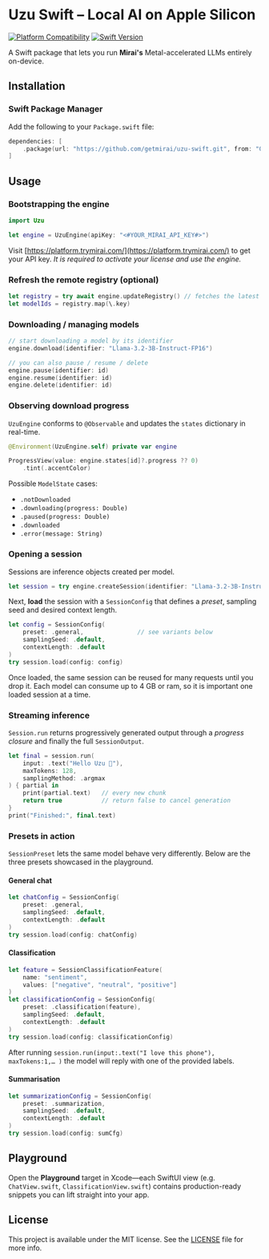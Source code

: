 # Uzu Swift – Local AI on Apple Silicon

[![Platform Compatibility](https://img.shields.io/badge/Platforms-iOS-brightgreen)](https://swift.org/platforms/)
[![Swift Version](https://img.shields.io/badge/Swift-5.9-orange)](https://swift.org)

A Swift package that lets you run **Mirai's** Metal-accelerated LLMs entirely on-device.

## Installation

### Swift Package Manager

Add the following to your `Package.swift` file:

```swift
dependencies: [
    .package(url: "https://github.com/getmirai/uzu-swift.git", from: "0.1.0")
]
```

## Usage

### Bootstrapping the engine

```swift
import Uzu

let engine = UzuEngine(apiKey: "<#YOUR_MIRAI_API_KEY#>")
```

Visit [https://platform.trymirai.com/](https://platform.trymirai.com/) to get your API key.
*It is required to activate your license and use the engine.*

### Refresh the remote registry (optional)

```swift
let registry = try await engine.updateRegistry() // fetches the latest list & states
let modelIds = registry.map(\.key)
```

### Downloading / managing models

```swift
// start downloading a model by its identifier
engine.download(identifier: "Llama-3.2-3B-Instruct-FP16")

// you can also pause / resume / delete
engine.pause(identifier: id)
engine.resume(identifier: id)
engine.delete(identifier: id)
```

### Observing download progress

`UzuEngine` conforms to `@Observable` and updates the `states` dictionary in real-time.

```swift
@Environment(UzuEngine.self) private var engine

ProgressView(value: engine.states[id]?.progress ?? 0)
    .tint(.accentColor)
```

Possible `ModelState` cases:

* `.notDownloaded`
* `.downloading(progress: Double)`
* `.paused(progress: Double)`
* `.downloaded`
* `.error(message: String)`

### Opening a session

Sessions are inference objects created per model.

```swift
let session = try engine.createSession(identifier: "Llama-3.2-3B-Instruct-FP16")
```

Next, **load** the session with a `SessionConfig` that defines a *preset*, sampling seed and desired context length.

```swift
let config = SessionConfig(
    preset: .general,               // see variants below
    samplingSeed: .default,
    contextLength: .default
)
try session.load(config: config)
```

Once loaded, the same session can be reused for many requests until you drop it.
Each model can consume up to 4 GB or ram, so it is important one loaded session at a time.

### Streaming inference

`Session.run` returns progressively generated output through a *progress closure* and finally the full `SessionOutput`.

```swift
let final = session.run(
    input: .text("Hello Uzu 👋"),
    maxTokens: 128,
    samplingMethod: .argmax
) { partial in
    print(partial.text)   // every new chunk
    return true           // return false to cancel generation
}
print("Finished:", final.text)
```

### Presets in action

`SessionPreset` lets the same model behave very differently. Below are the three presets showcased in the playground.

#### General chat

```swift
let chatConfig = SessionConfig(
    preset: .general,
    samplingSeed: .default,
    contextLength: .default
)
try session.load(config: chatConfig)
```

#### Classification

```swift
let feature = SessionClassificationFeature(
    name: "sentiment",
    values: ["negative", "neutral", "positive"]
)
let classificationConfig = SessionConfig(
    preset: .classification(feature),
    samplingSeed: .default,
    contextLength: .default
)
try session.load(config: classificationConfig)
```

After running `session.run(input:.text("I love this phone"), maxTokens:1,… )` the model will reply with one of the provided labels.

#### Summarisation

```swift
let summarizationConfig = SessionConfig(
    preset: .summarization,
    samplingSeed: .default,
    contextLength: .default
)
try session.load(config: sumCfg)
```

## Playground

Open the **Playground** target in Xcode—each SwiftUI view (e.g. `ChatView.swift`, `ClassificationView.swift`) contains production-ready snippets you can lift straight into your app.

## License

This project is available under the MIT license. See the [LICENSE](LICENSE) file for more info.
